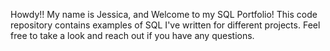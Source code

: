 
Howdy!! My name is Jessica, and  Welcome to my  SQL Portfolio! This code repository contains examples of SQL I've written for different projects. Feel free to take a look and reach out if you have any questions.
